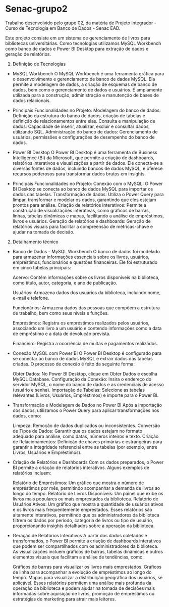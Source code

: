 # Senac-grupo2

Trabalho desenvolvido pelo grupo 02, da matéria de Projeto Integrador - Curso de Tecnologia em Banco de Dados - Senac EAD.

Este projeto consiste em um sistema de gerenciamento de livros para bibliotecas universitárias. 
Como tecnologias utilizamos MySQL Workbench como banco de dados e Power BI Desktop para extração de dados e geração de relatórios.

1. Definição de Tecnologias

- MySQL Workbench
  O MySQL Workbench é uma ferramenta gráfica para o desenvolvimento e gerenciamento de banco de dados MySQL. Ela permite a modelagem de dados, a criação de esquemas de banco de dados, bem como o gerenciamento de dados e usuários. É amplamente utilizada para a construção, administração e manutenção de bases de dados relacionais.

- Principais Funcionalidades no Projeto:
  Modelagem do banco de dados: Definição da estrutura do banco de dados, criação de tabelas e definição de relacionamentos entre elas.
  Consulta e manipulação de dados: Capacidade de inserir, atualizar, excluir e consultar dados, utilizando SQL.
  Administração do banco de dados: Gerenciamento de usuários, permissões e configurações de desempenho do banco de dados.

- Power BI Desktop
  O Power BI Desktop é uma ferramenta de Business Intelligence (BI) da Microsoft, que permite a criação de dashboards, relatórios interativos e visualizações a partir de dados. Ele conecta-se a diversas fontes de dados, incluindo bancos de dados MySQL, e oferece recursos poderosos para transformar dados brutos em insights.

- Principais Funcionalidades no Projeto:
  Conexão com o MySQL: O Power BI Desktop se conecta ao banco de dados MySQL para importar os dados das tabelas.
  Transformação de dados: Utiliza o Power Query para limpar, transformar e modelar os dados, garantindo que eles estejam prontos para análise.
  Criação de relatórios interativos: Permite a construção de visualizações interativas, como gráficos de barras, linhas, tabelas dinâmicas e mapas, facilitando a análise de empréstimos, livros e usuários.
  Geração de relatórios e dashboards: Geração de relatórios visuais para facilitar a compreensão de métricas-chave e ajudar na tomada de decisão.

2. Detalhamento técnico

- Banco de Dados - MySQL Workbench
  O banco de dados foi modelado para armazenar informações essenciais sobre os livros, usuários, empréstimos, funcionários e questões financeiras. Ele foi estruturado em cinco tabelas principais:

    Acervo: Contém informações sobre os livros disponíveis na biblioteca, como título, autor, categoria, e ano de publicação.

    Usuários: Armazena dados dos usuários da biblioteca, incluindo nome, e-mail e telefone.

    Funcionários: Armazena dados das pessoas que compõem a estrutura de trabalho, bem como seus níveis e funções.

    Empréstimos: Registra os empréstimos realizados pelos usuários, associando um livro a um usuário e contendo informações como a data de empréstimo e a data de devolução prevista.

    Financeiro: Registra a ocorrência de multas e pagamentos realizados.

- Conexão MySQL com Power BI
  O Power BI Desktop é configurado para se conectar ao banco de dados MySQL e extrair dados das tabelas criadas. O processo de conexão é feito da seguinte forma:

    Obter Dados: No Power BI Desktop, clique em Obter Dados e escolha MySQL Database.
    Configuração da Conexão: Insira o endereço do servidor MySQL, o nome do banco de dados e as credenciais de acesso (usuário e senha).
    Importação de Tabelas: Selecione as tabelas relevantes (Livros, Usuários, Empréstimos) e importe para o Power BI.

- Transformação e Modelagem de Dados no Power BI
  Após a importação dos dados, utilizamos o Power Query para aplicar transformações nos dados, como:

    Limpeza: Remoção de dados duplicados ou inconsistentes.
    Conversão de Tipos de Dados: Garantir que os dados estejam no formato adequado para análise, como datas, números inteiros e texto.
    Criação de Relacionamentos: Definição de chaves primárias e estrangeiras para garantir a integridade referencial entre as tabelas (por exemplo, entre Livros, Usuários e Empréstimos).

- Criação de Relatórios e Dashboards
  Com os dados preparados, o Power BI permite a criação de relatórios interativos. Alguns exemplos de relatórios incluem:

    Relatório de Empréstimos: Um gráfico que mostra o número de empréstimos por mês, permitindo acompanhar a demanda de livros ao longo do tempo.
    Relatório de Livros Disponíveis: Um painel que exibe os livros mais populares ou mais emprestados da biblioteca.
    Relatório de Usuários Ativos: Um gráfico que mostra a quantidade de usuários ativos e os livros mais frequentemente emprestados.
    Esses relatórios são altamente interativos, permitindo que os administradores da biblioteca filtrem os dados por período, categoria de livros ou tipo de usuário, proporcionando insights detalhados sobre a operação da biblioteca.

- Geração de Relatórios Interativos
  A partir dos dados coletados e transformados, o Power BI permite a criação de dashboards interativos que podem ser compartilhados com os administradores da biblioteca. As visualizações incluem gráficos de barras, tabelas dinâmicas e outros elementos visuais que facilitam a análise de tendências, como:

    Gráficos de barras para visualizar os livros mais emprestados.
    Gráficos de linha para acompanhar a evolução de empréstimos ao longo do tempo.
    Mapas para visualizar a distribuição geográfica dos usuários, se aplicável.
    Esses relatórios permitem uma análise mais profunda da operação da biblioteca e podem ajudar na tomada de decisões mais informadas sobre aquisição de livros, promoção de empréstimos ou estratégias de marketing para atrair mais leitores.
